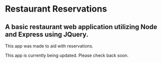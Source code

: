 # Restaurant Reservations

## A basic restaurant web application utilizing Node and Express using JQuery. 

This app was made to aid with reservations.

This app is currently being updated. Please check back soon.
